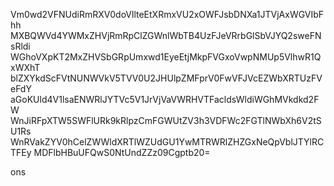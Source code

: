 Vm0wd2VFNUdiRmRXV0doVllteEtXRmxVU2xOWFJsbDNXa1JTVjAxWGVIbFhh
MXBQWVd4YWMxZHVjRmRpClZGWnlWbTB4UzFJeVRrbGlSbVJYQ2sweFNsRldi
WGhoVXpKT2MxZHVSbGRpUmxwd1EyeEtjMkpFVGxoVwpNMUp5VlhwR1QxWXhT
blZXYkdScFVtNUNWVkV5TVV0U2JHUlpZMFprV0FwVFJVcEZWbXRTUzFVeFdY
aGoKUld4V1lsaENWRlJYTVc5V1JrVjVaVWRHVTFacldsWldiWGhMVkdkd2FW
WnJiRFpXTW5SWFlURk9kRlpzCmFGWUtZV3h3VDFWc2FGTlNWbXh6V2tSU1Rs
WnRVakZYV0hCelZWWldXRTlWZUdGU1YwMTRWRlZHZGxNeQpVblJTYlRCTFEy
MDFlbHBuUFQwS0NtUndZZz09Cgptb20=

ons